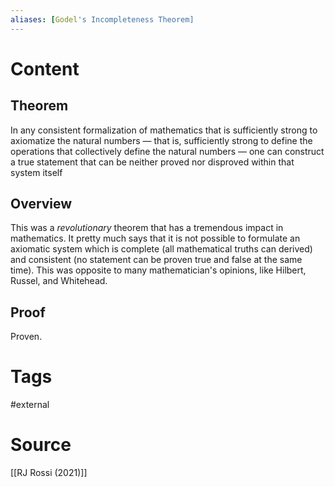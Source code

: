 ```yaml
---
aliases: [Godel's Incompleteness Theorem]
---
```

# Content
## Theorem
In any consistent formalization of mathematics that is sufficiently strong to axiomatize the natural numbers — that is, sufficiently strong to define the operations that collectively define the natural numbers — one can construct a true statement that can be neither proved nor disproved within that system itself

## Overview
This was a *revolutionary* theorem that has a tremendous impact in mathematics. It pretty much says that it is not possible to formulate an axiomatic system which is complete (all mathematical truths can derived) and consistent (no statement can be proven true and false at the same time). This was opposite to many mathematician's opinions, like Hilbert, Russel, and Whitehead.

## Proof
Proven.

# Tags
#external 

# Source
[[RJ Rossi (2021)]]
